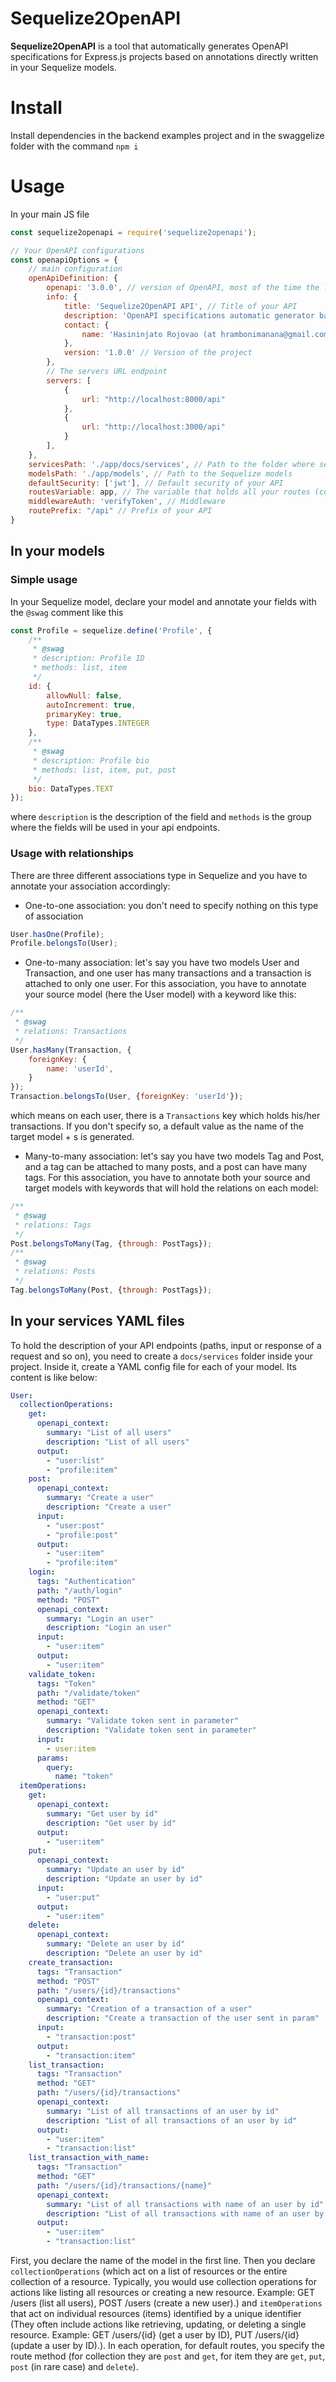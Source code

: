 # Sequelize2OpenAPI

**Sequelize2OpenAPI** is a tool that automatically generates OpenAPI specifications for Express.js projects based on
annotations directly written in your Sequelize models.

# Install

Install dependencies in the backend examples project and in the swaggelize folder with the command `npm i`

# Usage

In your main JS file

```javascript
const sequelize2openapi = require('sequelize2openapi');

// Your OpenAPI configurations
const openapiOptions = {
    // main configuration
    openApiDefinition: {
        openapi: '3.0.0', // version of OpenAPI, most of the time the latest version
        info: {
            title: 'Sequelize2OpenAPI API', // Title of your API
            description: 'OpenAPI specifications automatic generator based on annotations in Sequelize models', // Its description
            contact: {
                name: 'Hasininjato Rojovao (at hrambonimanana@gmail.com)' // The maintainer or the the person to contact 
            },
            version: '1.0.0' // Version of the project
        },
        // The servers URL endpoint
        servers: [
            {
                url: "http://localhost:8000/api"
            },
            {
                url: "http://localhost:3000/api"
            }
        ],
    },
    servicesPath: './app/docs/services', // Path to the folder where services (see below) are declared
    modelsPath: './app/models', // Path to the Sequelize models
    defaultSecurity: ['jwt'], // Default security of your API 
    routesVariable: app, // The variable that holds all your routes (const app = express())
    middlewareAuth: 'verifyToken', // Middleware
    routePrefix: "/api" // Prefix of your API
}
```

## In your models

### Simple usage

In your Sequelize model, declare your model and annotate your fields with the `@swag` comment like this

```javascript
const Profile = sequelize.define('Profile', {
    /**
     * @swag
     * description: Profile ID
     * methods: list, item
     */
    id: {
        allowNull: false,
        autoIncrement: true,
        primaryKey: true,
        type: DataTypes.INTEGER
    },
    /**
     * @swag
     * description: Profile bio
     * methods: list, item, put, post
     */
    bio: DataTypes.TEXT
});
```

where `description` is the description of the field and `methods` is the group where the fields will be used in your api
endpoints.

### Usage with relationships

There are three different associations type in Sequelize and you have to annotate your association accordingly:

- One-to-one association: you don't need to specify nothing on this type of association

```javascript
User.hasOne(Profile);
Profile.belongsTo(User);
```

- One-to-many association: let's say you have two models User and Transaction, and one user has many transactions and a
  transaction is attached to only one user.
  For this association, you have to annotate your source model (here the User model) with a keyword like this:

```javascript
/**
 * @swag
 * relations: Transactions
 */
User.hasMany(Transaction, {
    foreignKey: {
        name: 'userId',
    }
});
Transaction.belongsTo(User, {foreignKey: 'userId'});
```

which means on each user, there is a `Transactions` key which holds his/her transactions. If you don't specify so, a
default value as the name of the target model + s
is generated.

- Many-to-many association: let's say you have two models Tag and Post, and a tag can be attached to many posts, and a
  post can have many tags. For this association,
  you have to annotate both your source and target models with keywords that will hold the relations on each model:

```javascript
/**
 * @swag
 * relations: Tags
 */
Post.belongsToMany(Tag, {through: PostTags});
/**
 * @swag
 * relations: Posts
 */
Tag.belongsToMany(Post, {through: PostTags});
```

## In your services YAML files

To hold the description of your API endpoints (paths, input or response of a request and so on), you need to create a
`docs/services` folder inside your project. Inside it, create a YAML config file for each of your model. Its content is
like below:

```yaml
User:
  collectionOperations:
    get:
      openapi_context:
        summary: "List of all users"
        description: "List of all users"
      output:
        - "user:list"
        - "profile:item"
    post:
      openapi_context:
        summary: "Create a user"
        description: "Create a user"
      input:
        - "user:post"
        - "profile:post"
      output:
        - "user:item"
        - "profile:item"
    login:
      tags: "Authentication"
      path: "/auth/login"
      method: "POST"
      openapi_context:
        summary: "Login an user"
        description: "Login an user"
      input:
        - "user:item"
      output:
        - "user:item"
    validate_token:
      tags: "Token"
      path: "/validate/token"
      method: "GET"
      openapi_context:
        summary: "Validate token sent in parameter"
        description: "Validate token sent in parameter"
      input:
        - user:item
      params:
        query:
          name: "token"
  itemOperations:
    get:
      openapi_context:
        summary: "Get user by id"
        description: "Get user by id"
      output:
        - "user:item"
    put:
      openapi_context:
        summary: "Update an user by id"
        description: "Update an user by id"
      input:
        - "user:put"
      output:
        - "user:item"
    delete:
      openapi_context:
        summary: "Delete an user by id"
        description: "Delete an user by id"
    create_transaction:
      tags: "Transaction"
      method: "POST"
      path: "/users/{id}/transactions"
      openapi_context:
        summary: "Creation of a transaction of a user"
        description: "Create a transaction of the user sent in param"
      input:
        - "transaction:post"
      output:
        - "transaction:item"
    list_transaction:
      tags: "Transaction"
      method: "GET"
      path: "/users/{id}/transactions"
      openapi_context:
        summary: "List of all transactions of an user by id"
        description: "List of all transactions of an user by id"
      output:
        - "user:item"
        - "transaction:list"
    list_transaction_with_name:
      tags: "Transaction"
      method: "GET"
      path: "/users/{id}/transactions/{name}"
      openapi_context:
        summary: "List of all transactions with name of an user by id"
        description: "List of all transactions with name of an user by id"
      output:
        - "user:item"
        - "transaction:list"
```

First, you declare the name of the model in the first line. Then you declare `collectionOperations` (which act on a list
of resources or the entire collection of a resource. Typically, you would use collection operations for actions like
listing all resources or creating a new resource. Example: GET /users (list all users), POST /users (create a new
user).) and `itemOperations` that act on individual resources (items) identified by a unique identifier (They often
include actions like retrieving, updating, or deleting a single resource. Example: GET /users/{id} (get a user by ID),
PUT /users/{id} (update a user by ID).). In each operation, for default routes, you specify the route method (for
collection they are `post` and `get`, for item they are `get`, `put`, `post` (in rare case) and `delete`).